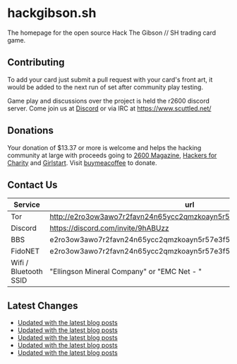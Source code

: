 # hackgibson.sh
The homepage for the open source Hack The Gibson // SH trading card game.


## Contributing

To add your card just submit a pull request with your card's front art, it would be added to the next run of set after community play testing.

Game play and discussions over the project is held the r2600 discord server. Come join us at [Discord](https://discord.com/invite/9hABUzz) or via IRC at https://www.scuttled.net/


## Donations

Your donation of $13.37 or more is welcome and helps the hacking community at large with proceeds going to [2600 Magazine](https://2600.com/), [Hackers for Charity](https://hackersforcharity.org) and [Girlstart](https://girlstart.org).  Visit [buymeacoffee](https://www.buymeacoffee.com/hackgibson.sh) to donate.


## Contact Us

Service | url
-|-
Tor | http://e2ro3ow3awo7r2favn24n65ycc2qmzkoayn5r57e3f56nvjwdcgg32ad.onion
Discord | https://discord.com/invite/9hABUzz
BBS | e2ro3ow3awo7r2favn24n65ycc2qmzkoayn5r57e3f56nvjwdcgg32ad.onion:23
FidoNET | e2ro3ow3awo7r2favn24n65ycc2qmzkoayn5r57e3f56nvjwdcgg32ad.onion:24554
Wifi / Bluetooth SSID | "Ellingson Mineral Company" or "EMC Net - <fidonet address>"

## Latest Changes
<!-- BLOG-POST-LIST:START -->
- [Updated with the latest blog posts](https://github.com/DFW2600/hackgibson.sh/commit/17fea8b094449359b0f07ca0ed21baba06953e82)
- [Updated with the latest blog posts](https://github.com/DFW2600/hackgibson.sh/commit/95464f6567523ccd62afa66b99fb065a780b4bdd)
- [Updated with the latest blog posts](https://github.com/DFW2600/hackgibson.sh/commit/2069f2fa22d381375168bfad5eaa1f7e1fb5cbb2)
- [Updated with the latest blog posts](https://github.com/DFW2600/hackgibson.sh/commit/c0db461a26ac29a153f03935137565c7baa0a5ad)
- [Updated with the latest blog posts](https://github.com/DFW2600/hackgibson.sh/commit/e0c0cc720514909b91d22ad6e15431a9e9d58b6f)
<!-- BLOG-POST-LIST:END -->
